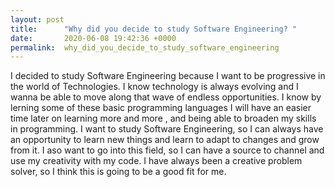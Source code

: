 ```yaml
---
layout: post
title:      "Why did you decide to study Software Engineering? "
date:       2020-06-08 19:42:36 +0000
permalink:  why_did_you_decide_to_study_software_engineering
---
```


I decided to study Software Engineering because I want to be progressive in the world of Technologies.  I know technology is always evolving and I wanna be able to move along that wave of endless opportunities. I know by lerning some of these basic programming languages I will have an easier time later on learning more and more , and being able to broaden my skills in programming. I want to study Software Engineering, so I can always have an opportunity to learn new things and learn to adapt to changes and grow from it. I aso want to go into this field, so I can have a source to channel and use my creativity with my code. I have always been a creative problem solver,  so I think this is going to be a good fit for me. 
